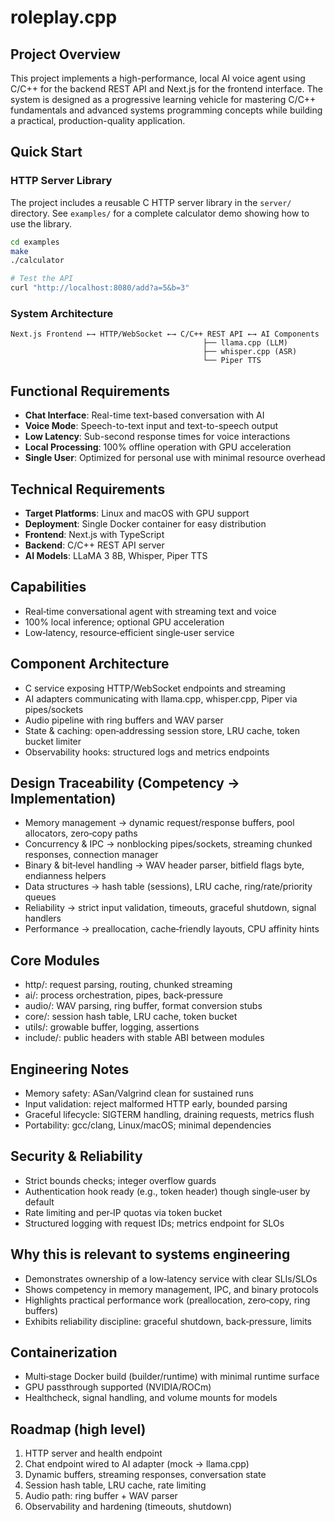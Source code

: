 # roleplay.cpp

## Project Overview

This project implements a high-performance, local AI voice agent using C/C++ for the backend REST API and Next.js for the frontend interface. The system is designed as a progressive learning vehicle for mastering C/C++ fundamentals and advanced systems programming concepts while building a practical, production-quality application.

## Quick Start

### HTTP Server Library

The project includes a reusable C HTTP server library in the `server/` directory. See `examples/` for a complete calculator demo showing how to use the library.

```bash
cd examples
make
./calculator

# Test the API
curl "http://localhost:8080/add?a=5&b=3"
```

### System Architecture

```
Next.js Frontend ←→ HTTP/WebSocket ←→ C/C++ REST API ←→ AI Components
                                           ├── llama.cpp (LLM)
                                           ├── whisper.cpp (ASR)
                                           └── Piper TTS
```

## Functional Requirements

- **Chat Interface**: Real-time text-based conversation with AI
- **Voice Mode**: Speech-to-text input and text-to-speech output
- **Low Latency**: Sub-second response times for voice interactions
- **Local Processing**: 100% offline operation with GPU acceleration
- **Single User**: Optimized for personal use with minimal resource overhead

## Technical Requirements

- **Target Platforms**: Linux and macOS with GPU support
- **Deployment**: Single Docker container for easy distribution
- **Frontend**: Next.js with TypeScript
- **Backend**: C/C++ REST API server
- **AI Models**: LLaMA 3 8B, Whisper, Piper TTS

## Capabilities

- Real‑time conversational agent with streaming text and voice
- 100% local inference; optional GPU acceleration
- Low‑latency, resource‑efficient single‑user service

## Component Architecture

- C service exposing HTTP/WebSocket endpoints and streaming
- AI adapters communicating with llama.cpp, whisper.cpp, Piper via pipes/sockets
- Audio pipeline with ring buffers and WAV parser
- State & caching: open‑addressing session store, LRU cache, token bucket limiter
- Observability hooks: structured logs and metrics endpoints

## Design Traceability (Competency → Implementation)

- Memory management → dynamic request/response buffers, pool allocators, zero‑copy paths
- Concurrency & IPC → nonblocking pipes/sockets, streaming chunked responses, connection manager
- Binary & bit‑level handling → WAV header parser, bitfield flags byte, endianness helpers
- Data structures → hash table (sessions), LRU cache, ring/rate/priority queues
- Reliability → strict input validation, timeouts, graceful shutdown, signal handlers
- Performance → preallocation, cache‑friendly layouts, CPU affinity hints

## Core Modules

- http/: request parsing, routing, chunked streaming
- ai/: process orchestration, pipes, back‑pressure
- audio/: WAV parsing, ring buffer, format conversion stubs
- core/: session hash table, LRU cache, token bucket
- utils/: growable buffer, logging, assertions
- include/: public headers with stable ABI between modules

## Engineering Notes

- Memory safety: ASan/Valgrind clean for sustained runs
- Input validation: reject malformed HTTP early, bounded parsing
- Graceful lifecycle: SIGTERM handling, draining requests, metrics flush
- Portability: gcc/clang, Linux/macOS; minimal dependencies

## Security & Reliability

- Strict bounds checks; integer overflow guards
- Authentication hook ready (e.g., token header) though single‑user by default
- Rate limiting and per‑IP quotas via token bucket
- Structured logging with request IDs; metrics endpoint for SLOs

## Why this is relevant to systems engineering

- Demonstrates ownership of a low‑latency service with clear SLIs/SLOs
- Shows competency in memory management, IPC, and binary protocols
- Highlights practical performance work (preallocation, zero‑copy, ring buffers)
- Exhibits reliability discipline: graceful shutdown, back‑pressure, limits

## Containerization

- Multi‑stage Docker build (builder/runtime) with minimal runtime surface
- GPU passthrough supported (NVIDIA/ROCm)
- Healthcheck, signal handling, and volume mounts for models

## Roadmap (high level)

1. HTTP server and health endpoint
2. Chat endpoint wired to AI adapter (mock → llama.cpp)
3. Dynamic buffers, streaming responses, conversation state
4. Session hash table, LRU cache, rate limiting
5. Audio path: ring buffer + WAV parser
6. Observability and hardening (timeouts, shutdown)